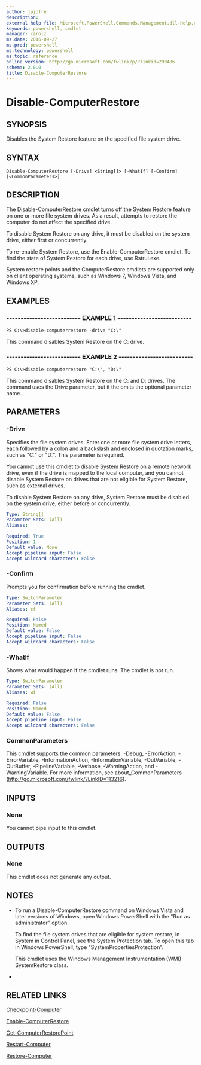```yaml
---
author: jpjofre
description: 
external help file: Microsoft.PowerShell.Commands.Management.dll-Help.xml
keywords: powershell, cmdlet
manager: carolz
ms.date: 2016-09-27
ms.prod: powershell
ms.technology: powershell
ms.topic: reference
online version: http://go.microsoft.com/fwlink/p/?linkid=290486
schema: 2.0.0
title: Disable-ComputerRestore
---
```


# Disable-ComputerRestore

## SYNOPSIS
Disables the System Restore feature on the specified file system drive.

## SYNTAX

```
Disable-ComputerRestore [-Drive] <String[]> [-WhatIf] [-Confirm] [<CommonParameters>]
```

## DESCRIPTION
The Disable-ComputerRestore cmdlet turns off the System Restore feature on one or more file system drives.
As a result, attempts to restore the computer do not affect the specified drive.

To disable System Restore on any drive, it must be disabled on the system drive, either first or concurrently.

To re-enable System Restore, use the Enable-ComputerRestore cmdlet.
To find the state of System Restore for each drive, use Rstrui.exe.

System restore points and the ComputerRestore cmdlets are supported only on client operating systems, such as Windows 7, Windows Vista, and Windows XP.

## EXAMPLES

### -------------------------- EXAMPLE 1 --------------------------
```
PS C:\>disable-computerrestore -drive "C:\"
```

This command disables System Restore on the C: drive.

### -------------------------- EXAMPLE 2 --------------------------
```
PS C:\>disable-computerrestore "C:\", "D:\"
```

This command disables System Restore on the C: and D: drives.
The command uses the Drive parameter, but it the omits the optional parameter name.

## PARAMETERS

### -Drive
Specifies the file system drives.
Enter one or more file system drive letters, each followed by a colon and a backslash and enclosed in quotation marks, such as "C:\" or "D:\". 
This parameter is required.

You cannot use this cmdlet to disable System Restore on a remote network drive, even if the drive is mapped to the local computer, and you cannot disable System Restore on drives that are not eligible for System Restore, such as external drives.

To disable System Restore on any drive, System Restore must be disabled on the system drive, either before or concurrently.

```yaml
Type: String[]
Parameter Sets: (All)
Aliases: 

Required: True
Position: 1
Default value: None
Accept pipeline input: False
Accept wildcard characters: False
```

### -Confirm
Prompts you for confirmation before running the cmdlet.

```yaml
Type: SwitchParameter
Parameter Sets: (All)
Aliases: cf

Required: False
Position: Named
Default value: False
Accept pipeline input: False
Accept wildcard characters: False
```

### -WhatIf
Shows what would happen if the cmdlet runs.
The cmdlet is not run.

```yaml
Type: SwitchParameter
Parameter Sets: (All)
Aliases: wi

Required: False
Position: Named
Default value: False
Accept pipeline input: False
Accept wildcard characters: False
```

### CommonParameters
This cmdlet supports the common parameters: -Debug, -ErrorAction, -ErrorVariable, -InformationAction, -InformationVariable, -OutVariable, -OutBuffer, -PipelineVariable, -Verbose, -WarningAction, and -WarningVariable. For more information, see about_CommonParameters (http://go.microsoft.com/fwlink/?LinkID=113216).

## INPUTS

### None
You cannot pipe input to this cmdlet.

## OUTPUTS

### None
This cmdlet does not generate any output.

## NOTES
* To run a Disable-ComputerRestore command on Windows Vista and later versions of Windows, open Windows PowerShell with the "Run as administrator" option.

  To find the file system drives that are eligible for system restore, in System in Control Panel, see the System Protection tab.
To open this tab in Windows PowerShell, type "SystemPropertiesProtection".

  This cmdlet uses the Windows Management Instrumentation (WMI) SystemRestore class.

*

## RELATED LINKS

[Checkpoint-Computer](Checkpoint-Computer.md)

[Enable-ComputerRestore](Enable-ComputerRestore.md)

[Get-ComputerRestorePoint](Get-ComputerRestorePoint.md)

[Restart-Computer](Restart-Computer.md)

[Restore-Computer](Restore-Computer.md)

